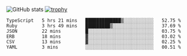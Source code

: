 ![GitHub stats](https://github-readme-stats.vercel.app/api?username=ksk001100&show_icons=true&theme=tokyonight)
[![trophy](https://github-profile-trophy.vercel.app/?username=ksk001100&theme=onedark)](https://github.com/ryo-ma/github-profile-trophy)

<!--START_SECTION:waka-->

```text
TypeScript   5 hrs 21 mins   █████████████▒░░░░░░░░░░░   52.75 %
Ruby         3 hrs 49 mins   █████████▒░░░░░░░░░░░░░░░   37.69 %
JSON         22 mins         █░░░░░░░░░░░░░░░░░░░░░░░░   03.75 %
ERB          18 mins         ▓░░░░░░░░░░░░░░░░░░░░░░░░   03.02 %
CSV          13 mins         ▓░░░░░░░░░░░░░░░░░░░░░░░░   02.25 %
YAML         3 mins          ░░░░░░░░░░░░░░░░░░░░░░░░░   00.51 %
```

<!--END_SECTION:waka-->
